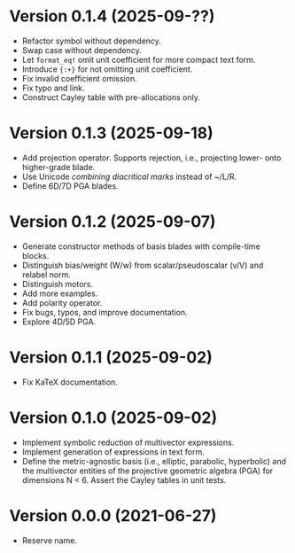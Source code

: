 # Version 0.1.4 (2025-09-??)

  * Refactor symbol without dependency.
  * Swap case without dependency.
  * Let `format_eq!` omit unit coefficient for more compact text form.
  * Introduce `{:+}` for not omitting unit coefficient.
  * Fix invalid coefficient omission.
  * Fix typo and link.
  * Construct Cayley table with pre-allocations only.

# Version 0.1.3 (2025-09-18)

  * Add projection operator. Supports rejection, i.e., projecting lower- onto higher-grade blade.
  * Use Unicode *combining diacritical marks* instead of ~/L/R.
  * Define 6D/7D PGA blades.

# Version 0.1.2 (2025-09-07)

  * Generate constructor methods of basis blades with compile-time blocks.
  * Distinguish bias/weight (W/w) from scalar/pseudoscalar (v/V) and relabel norm.
  * Distinguish motors.
  * Add more examples.
  * Add polarity operator.
  * Fix bugs, typos, and improve documentation.
  * Explore 4D/5D PGA.

# Version 0.1.1 (2025-09-02)

  * Fix KaTeX documentation.

# Version 0.1.0 (2025-09-02)

  * Implement symbolic reduction of multivector expressions.
  * Implement generation of expressions in text form.
  * Define the metric-agnostic basis (i.e., elliptic, parabolic, hyperbolic) and the multivector
    entities of the projective geometric algebra (PGA) for dimensions N < 6. Assert the Cayley
    tables in unit tests.

# Version 0.0.0 (2021-06-27)

  * Reserve name.

